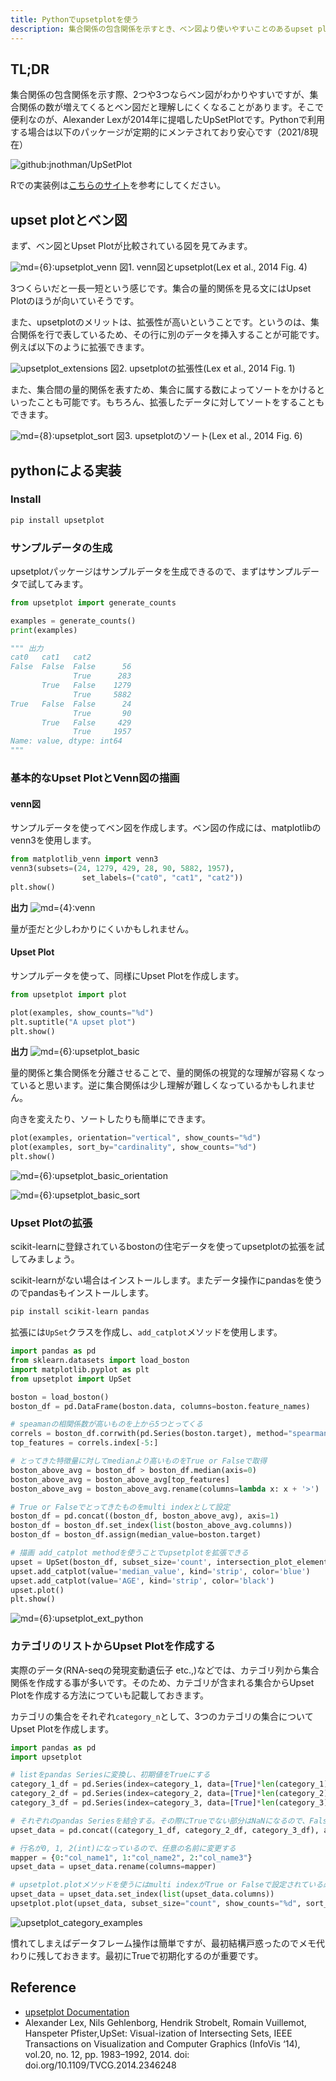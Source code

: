 ```yaml
---
title: Pythonでupsetplotを使う
description: 集合関係の包含関係を示すとき、ベン図より使いやすいことのあるupset plotをPythonで使用するやり方です
---
```


## TL;DR

集合関係の包含関係を示す際、2つや3つならベン図がわかりやすいですが、集合関係の数が増えてくるとベン図だと理解しにくくなることがあります。そこで便利なのが、Alexander Lexが2014年に提唱したUpSetPlotです。Pythonで利用する場合は以下のパッケージが定期的にメンテされており安心です（2021/8現在）

![github:jnothman/UpSetPlot](github:jnothman/UpSetPlot)

Rでの実装例は[こちらのサイト](https://stats.biopapyrus.jp/r/graph/upset.html)を参考にしてください。

## upset plotとベン図

まず、ベン図とUpset Plotが比較されている図を見てみます。

![md={6}:upsetplot_venn](/images/upsetplot/upsetplot_venn.gif)
図1. venn図とupsetplot(Lex et al., 2014 Fig. 4)

3つくらいだと一長一短という感じです。集合の量的関係を見る文にはUpset Plotのほうが向いていそうです。

また、upsetplotのメリットは、拡張性が高いということです。というのは、集合関係を行で表しているため、その行に別のデータを挿入することが可能です。例えば以下のように拡張できます。

![upsetplot_extensions](/images/upsetplot/upsetplot_extensions.gif)
図2. upsetplotの拡張性(Lex et al., 2014 Fig. 1)

また、集合間の量的関係を表すため、集合に属する数によってソートをかけるといったことも可能です。もちろん、拡張したデータに対してソートをすることもできます。

![md={8}:upsetplot_sort](/images/upsetplot/upsetplot_sort.gif)
図3. upsetplotのソート(Lex et al., 2014 Fig. 6)

## pythonによる実装

### Install

```bash
pip install upsetplot
```

### サンプルデータの生成

upsetplotパッケージはサンプルデータを生成できるので、まずはサンプルデータで試してみます。

```python
from upsetplot import generate_counts

examples = generate_counts()
print(examples)

""" 出力
cat0   cat1   cat2 
False  False  False      56
              True      283
       True   False    1279
              True     5882
True   False  False      24
              True       90
       True   False     429
              True     1957
Name: value, dtype: int64
"""
```

### 基本的なUpset PlotとVenn図の描画

#### venn図

サンプルデータを使ってベン図を作成します。ベン図の作成には、matplotlibのvenn3を使用します。

```python
from matplotlib_venn import venn3 
venn3(subsets=(24, 1279, 429, 28, 90, 5882, 1957), 
                set_labels=("cat0", "cat1", "cat2"))
plt.show()
```

**出力**
![md={4}:venn](/images/upsetplot/venn.png)

量が歪だと少しわかりにくいかもしれません。

#### Upset Plot

サンプルデータを使って、同様にUpset Plotを作成します。

```python
from upsetplot import plot

plot(examples, show_counts="%d")
plt.suptitle("A upset plot")
plt.show()
```

**出力**
![md={6}:upsetplot_basic](/images/upsetplot/upsetplot_basic.png)

量的関係と集合関係を分離させることで、量的関係の視覚的な理解が容易くなっていると思います。逆に集合関係は少し理解が難しくなっているかもしれません。

向きを変えたり、ソートしたりも簡単にできます。

```python
plot(examples, orientation="vertical", show_counts="%d")
plot(examples, sort_by="cardinality", show_counts="%d")
plt.show()
```

![md={6}:upsetplot_basic_orientation](/images/upsetplot/upsetplot_basic_orientation.png)

![md={6}:upsetplot_basic_sort](/images/upsetplot/upsetplot_basic_sort.png)

### Upset Plotの拡張

scikit-learnに登録されているbostonの住宅データを使ってupsetplotの拡張を試してみましょう。

scikit-learnがない場合はインストールします。またデータ操作にpandasを使うのでpandasもインストールします。

```bash
pip install scikit-learn pandas
```

拡張には`UpSet`クラスを作成し、`add_catplot`メソッドを使用します。

```python
import pandas as pd
from sklearn.datasets import load_boston
import matplotlib.pyplot as plt 
from upsetplot import UpSet

boston = load_boston()
boston_df = pd.DataFrame(boston.data, columns=boston.feature_names)

# speamanの相関係数が高いものを上から5つとってくる
correls = boston_df.corrwith(pd.Series(boston.target), method="spearman").sort_values()
top_features = correls.index[-5:]

# とってきた特徴量に対してmedianより高いものをTrue or Falseで取得
boston_above_avg = boston_df > boston_df.median(axis=0)
boston_above_avg = boston_above_avg[top_features]
boston_above_avg = boston_above_avg.rename(columns=lambda x: x + '>')

# True or Falseでとってきたものをmulti indexとして設定
boston_df = pd.concat((boston_df, boston_above_avg), axis=1) 
boston_df = boston_df.set_index(list(boston_above_avg.columns))
boston_df = boston_df.assign(median_value=boston.target)

# 描画 add_catplot methodを使うことでupsetplotを拡張できる
upset = UpSet(boston_df, subset_size='count', intersection_plot_elements=3)
upset.add_catplot(value='median_value', kind='strip', color='blue')
upset.add_catplot(value='AGE', kind='strip', color='black')
upset.plot()
plt.show()
```

![md={6}:upsetplot_ext_python](/images/upsetplot/upsetplot_ext_python.png)

### カテゴリのリストからUpset Plotを作成する

実際のデータ(RNA-seqの発現変動遺伝子 etc.,)などでは、カテゴリ列から集合関係を作成する事が多いです。そのため、カテゴリが含まれる集合からUpset Plotを作成する方法につていも記載しておきます。

カテゴリの集合をそれぞれ`category_n`として、3つのカテゴリの集合についてUpset Plotを作成します。

```python
import pandas as pd
import upsetplot

# listをpandas Seriesに変換し、初期値をTrueにする
category_1_df = pd.Series(index=category_1, data=[True]*len(category_1))
category_2_df = pd.Series(index=category_2, data=[True]*len(category_2))
category_3_df = pd.Series(index=category_3, data=[True]*len(category_3))

# それぞれのpandas Seriesを結合する。その際にTrueでない部分はNaNになるので、Falseで埋めておく。
upset_data = pd.concat((category_1_df, category_2_df, category_3_df), axis=1).fillna(False)

# 行名が0, 1, 2(int)になっているので、任意の名前に変更する
mapper = {0:"col_name1", 1:"col_name2", 2:"col_name3"}
upset_data = upset_data.rename(columns=mapper)

# upsetplot.plotメソッドを使うにはmulti indexがTrue or Falseで設定されている必要があるので、set_indexメソッドを使ってmulti indexを設定
upset_data = upset_data.set_index(list(upset_data.columns))
upsetplot.plot(upset_data, subset_size="count", show_counts="%d", sort_categories_by=None)
```

![upsetplot_category_examples](/images/upsetplot/upsetplot_category_examples.png)

慣れてしまえばデータフレーム操作は簡単ですが、最初結構戸惑ったのでメモ代わりに残しておきます。最初にTrueで初期化するのが重要です。

## Reference

- [upsetplot Documentation](https://buildmedia.readthedocs.org/media/pdf/upsetplot/latest/upsetplot.pdf)
- Alexander Lex, Nils Gehlenborg, Hendrik Strobelt, Romain Vuillemot, Hanspeter Pfister,UpSet: Visual-ization of Intersecting Sets, IEEE Transactions on Visualization and Computer Graphics (InfoVis ‘14), vol.20, no. 12, pp. 1983–1992, 2014. doi: doi.org/10.1109/TVCG.2014.2346248